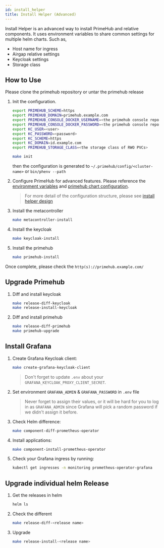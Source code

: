 ```yaml
---
id: install_helper
title: Install Helper (Advanced)
---
```


Install Helper is an advanced way to install PrimeHub and relative components. It uses environment variables to share common settings for multiple helm charts. Such as,

- Host name for ingress
- Airgap relative settings
- Keycloak settings
- Storage class


## How to Use

Please clone the primehub repository or untar the primehub release

1. Init the configuration.

   ```bash
   export PRIMEHUB_SCHEME=https
   export PRIMEHUB_DOMAIN=primehub.example.com
   export PRIMEHUB_CONSOLE_DOCKER_USERNAME=<the primehub console repo user>
   export PRIMEHUB_CONSOLE_DOCKER_PASSWORD=<the primehub console repo password>
   export KC_USER=<user>
   export KC_PASSWORD=<password>
   export KC_SCHEME=https
   export KC_DOMAIN=id.example.com
   export PRIMEHUB_STORAGE_CLASS=<the storage class of RWO PVCs>

   make init
   ```   
   then the configuration is generated to `~/.primehub/config/<cluster-name>` or `bin/phenv --path`

1. Configure PrimeHub for advanced features. Please reference the [environment variables](../references/dotenv.md) and [primehub chart configuration](../references/primehub_chart.md).

   > For more detail of the configuration structure, please see [install helper design](../design/install-helper-design.md)

1. Install the metacontroller

   ```bash
   make metacontroller-install
   ```

1. Install the keycloak

   ```bash
   make keycloak-install
   ```

1. Install the primehub

   ```bash
   make primehub-install
   ```

Once complete, please check the `http(s)://primehub.example.com/`

## Upgrade Primehub

1. Diff and install keycloak

   ```bash
   make release-diff-keycloak
   make release-install-keycloak
   ```

1. Diff and install primehub

   ```bash
   make release-diff-primehub
   make primehub-upgrade
   ```

## Install Grafana

1. Create Grafana Keycloak client:

   ```bash
   make create-grafana-keycloak-client
   ```

   > Don't forget to update `.env` about your `GRAFANA_KEYCLOAK_PROXY_CLIENT_SECRET`.

1. Set environment `GRAFANA_ADMIN` & `GRAFANA_PASSWORD` in `.env` file

   > Never forget to assign their values, or it will be hard for you to log in as `GRAFANA_ADMIN` since Grafana will pick a random password if we didn't assign it before.

1. Check Helm difference:

   ```bash
   make component-diff-prometheus-operator
   ```

1. Install applications:

   ```bash
   make component-install-prometheus-operator
   ```

1. Check your Grafana ingress by running:

   ```bash
   kubectl get ingresses -n monitoring prometheus-operator-grafana
   ```

## Upgrade individual helm Release

1. Get the releases in helm

   ```bash
   helm ls
   ```

1. Check the different

   ```bash
   make release-diff-<release name>
   ```

1. Upgrade

   ```bash
   make release-install-<release name>
   ```

